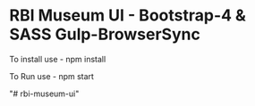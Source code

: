 # RBI Museum UI - Bootstrap-4 & SASS Gulp-BrowserSync

To install use - npm install

To Run use - npm start

"# rbi-museum-ui"

